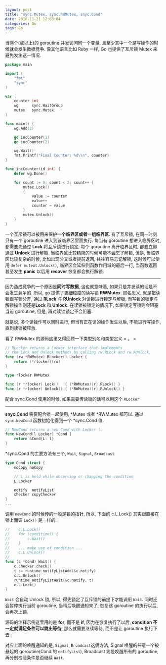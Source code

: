 ```yaml
---
layout: post
title: "sync.Mutex, sync.RWMutex, snyc.Cond"
date: 2018-11-21 12:03:04
categories: Go
tags: Go
---
```


<!--more-->

当两个(或以上)的 goroutine 并发访问同一个变量, 且至少其中一个是写操作的时候就会发生数据竞争. 像其他语言比如 Ruby 一样, Go 也提供了互斥锁 Mutex 来避免发生这一情况.

```go
package main

import (
	"fmt"
	"sync"
)

var (
	counter int
	wg      sync.WaitGroup
	mutex   sync.Mutex
)

func main() {
	wg.Add(2)

	go incCounter(1)
	go incCounter(2)

	wg.Wait()
	fmt.Printf("Final Counter: %d\\n", counter)
}

func incCounter(id int) {
	defer wg.Done()

	for count := 0; count < 2; count++ {
		mutex.Lock()
		{
			value := counter
			value++
			counter = value
		}
		mutex.Unlock()
	}
}
```

一个互斥锁可以被用来保护**一个临界区或者一组临界区**. 有了互斥锁, 在同一时刻只有一个 goroutine 进入到该临界区里面执行. 每当有 goroutine 想进入临界区时, 都需要先通过 **Lock** 将互斥锁进行锁定, 每个 goroutine 离开临界区时, 都要立即通过 **Unlock** 进行解锁.  当临界区比较精简的时候可能不会忘了解锁, 但是, 当临界区比较复杂的时候, 比如出现分叉或者提前返回, 往往容易忘记解锁, 这时候可以使用 `defer mutext.Unlock()`,  临界区会延伸到函数作用域的最后一行, 当函数返回甚至发生 **panic** 以后用 **recover** 恢复都会执行解锁.

-------------

因为造成竞争的一个原因是**同时写数据**, 这也就意味着, 如果只是并发读的话是不会发生竞争的. 所以, go 提供了更细粒度的读写锁 **RWMutex**. 顾名思义, 就是把读锁跟写锁分开,  通过 **RLock** 与 **RUnlock** 对读锁进行锁定与解锁, 而写锁的锁定与解锁操作则还是**Lock** 和 **Unlock**. 在读锁被锁定的情况下, 如果锁定写锁则会阻塞当前 goroutine, 但是, 再对读锁锁定不会阻塞.

就是说, 多个读操作可以同时进行, 但当有正在读的操作发生以后, 不能进行写操作, 直到读锁被释放.

看了 RWMutex 的源码这里又得回顾一下类型别名和类型定义 = 。 =

```go
// RLocker returns a Locker interface that implements
// the Lock and Unlock methods by calling rw.RLock and rw.RUnlock.
func (rw *RWMutex) RLocker() Locker {
	return (*rlocker)(rw)
}

type rlocker RWMutex

func (r *rlocker) Lock()   { (*RWMutex)(r).RLock() }
func (r *rlocker) Unlock() { (*RWMutex)(r).RUnlock() }
```

配合 sync.Cond 使用的时候, 如果需要传读锁的话可以用这个 `RLocker`

-------------

**snyc.Cond** 需要配合锁一起使用, *Mutex 或者 *RWMutex 都可以. 通过 `sync.NewCond` 函数初始化得到一个 *sync.Cond 值.

```go
// NewCond returns a new Cond with Locker l.
func NewCond(l Locker) *Cond {
	return &Cond{L: l}
}
```

*sync.Cond 的主要方法有三个, `Wait`, `Signal`, `Broadcast`

```go
type Cond struct {
	noCopy noCopy

	// L is held while observing or changing the condition
	L Locker

	notify  notifyList
	checker copyChecker
}
...
```

调用 `newCond` 的时候传的一般是锁的指针, 所以, 下面的 c.L.Lock() 其实跟直接在锁上面调 `Lock()` 是一样的.

```go
//    c.L.Lock()
//    for !condition() {
//        c.Wait()
//    }
//    ... make use of condition ...
//    c.L.Unlock()
//
func (c *Cond) Wait() {
	c.checker.check()
	t := runtime_notifyListAdd(&c.notify)
	c.L.Unlock()
	runtime_notifyListWait(&c.notify, t)
	c.L.Lock()
}
```

`Wait` 会自动 Unlock 锁, 所以, 得先锁定了互斥锁的前提下才能调用 `Wait`. 同时还会暂停执行当前 goroutine, 当稍后唤醒通知来了, 恢复该 goroutine 的执行以后, 会再次上锁.

源码的注释示例这里用的是 **for**, 而不是 **if**, 因为在恢复执行了以后, **condition 不一定就满足条件可以跳出等待**, 那么就需要继续等待, 而不是让 goroutine 执行下去.

对应上面的唤醒通知的是, `Signal`, `Broadcast`这俩方法, Signal 唤醒的任意一个被悬起的 goroutine(Cond 的 `notifyList`), Broadcast 则是唤醒所有的 goroutine, 再分别检验条件是否继续 `Wait`.

